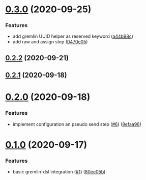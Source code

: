 # [0.3.0](https://github.com/RedaktionsNetzwerk-Deutschland/gremlin-dsl/compare/v0.2.2...v0.3.0) (2020-09-25)


### Features

* add gremlin UUID helper as reserved keyword ([a44b98c](https://github.com/RedaktionsNetzwerk-Deutschland/gremlin-dsl/commit/a44b98cc1dd2e3262c59e962ac934e1e8cb5d7e0))
* add raw and assign step ([0470e05](https://github.com/RedaktionsNetzwerk-Deutschland/gremlin-dsl/commit/0470e05b54e5f7f3af0b5bd41956cb62d5965e22))



## [0.2.2](https://github.com/RedaktionsNetzwerk-Deutschland/gremlin-dsl/compare/v0.2.1...v0.2.2) (2020-09-21)



## [0.2.1](https://github.com/RedaktionsNetzwerk-Deutschland/gremlin-dsl/compare/v0.2.0...v0.2.1) (2020-09-18)



# [0.2.0](https://github.com/RedaktionsNetzwerk-Deutschland/gremlin-dsl/compare/v0.1.0...v0.2.0) (2020-09-18)


### Features

* implement configuration an pseudo send step ([#6](https://github.com/RedaktionsNetzwerk-Deutschland/gremlin-dsl/issues/6)) ([8efaa96](https://github.com/RedaktionsNetzwerk-Deutschland/gremlin-dsl/commit/8efaa963112450e3fc2ae0b87bda2da66bfd2f0a))



# [0.1.0](https://github.com/RedaktionsNetzwerk-Deutschland/gremlin-dsl/compare/80ee05baf3e382b637d1f9c8a399c7ef8b6e7ae0...v0.1.0) (2020-09-17)


### Features

* basic gremlin-dsl integration ([#1](https://github.com/RedaktionsNetzwerk-Deutschland/gremlin-dsl/issues/1)) ([80ee05b](https://github.com/RedaktionsNetzwerk-Deutschland/gremlin-dsl/commit/80ee05baf3e382b637d1f9c8a399c7ef8b6e7ae0))



